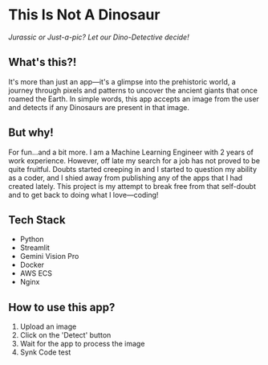 # This Is Not A Dinosaur
_Jurassic or Just-a-pic? Let our Dino-Detective decide!_

## What's this?!
It's more than just an app—it's a glimpse into the prehistoric world, a journey through pixels and patterns to uncover the ancient giants that once roamed the Earth. In simple words, this app accepts an image from the user and detects if any Dinosaurs are present in that image.

## But why!
For fun...and a bit more. I am a Machine Learning Engineer with 2 years of work experience. However, off late my search for a job has not proved to be quite fruitful. Doubts started creeping in and I started to question my ability as a coder, and I shied away from publishing any of the apps that I had created lately. This project is my attempt to break free from that self-doubt and to get back to doing what I love—coding!

## Tech Stack
- Python
- Streamlit
- Gemini Vision Pro
- Docker
- AWS ECS 
- Nginx

## How to use this app?
1. Upload an image
2. Click on the 'Detect' button
3. Wait for the app to process the image
4. Synk Code test